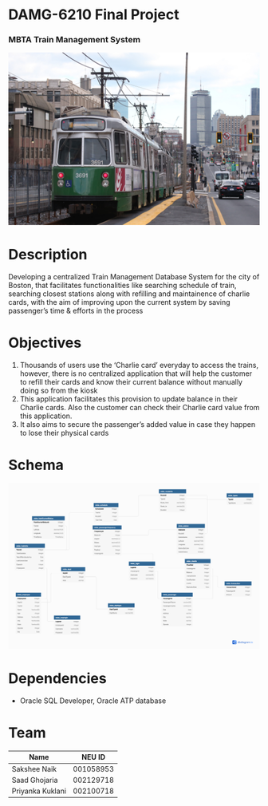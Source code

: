 # DAMG-6210 Final Project 

### MBTA Train Management System

![alt text](https://github.com/pkuklani/MBTA_FinalProject_DMDD/blob/sakshee/MBTA.jpeg)


# Description

Developing a centralized Train Management Database System for the city of Boston, that facilitates functionalities like searching schedule of train, searching closest stations along with refilling and maintainence of charlie cards, with the aim of improving upon the current system by saving passenger’s time & efforts in the process 


# Objectives

1. Thousands of users use the ‘Charlie card’ everyday to access the trains, however, there is no centralized application that will help the customer to refill their cards and know their current balance without manually doing so from the kiosk 
2. This application facilitates this provision to update balance in their Charlie cards. Also the customer can check their Charlie card value from this application. 
3. It also aims to secure the passenger’s added value in case they happen to lose their physical cards


# Schema

![alt text](https://github.com/pkuklani/MBTA_FinalProject_DMDD/blob/sakshee/MBTA_Reference.png)


# Dependencies

- Oracle SQL Developer, Oracle ATP database


# Team

| Name          | NEU ID        | 
| ------------- |:-------------:| 
| Sakshee Naik  |     001058953 | 
| Saad Ghojaria | 002129718     |   
| Priyanka Kuklani | 002100718  | 
